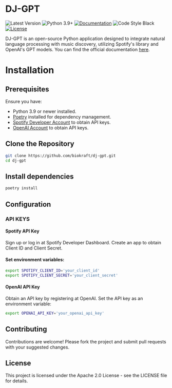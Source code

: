 # DJ-GPT

![Latest Version](https://img.shields.io/badge/version-0.1.0-g)
![Python 3.9+](https://img.shields.io/badge/python-3.9%2C%203.10%2C%203.11-blue)
[![Documentation](https://img.shields.io/badge/documentation-view-blue)](https://biokraft.github.io/dj_gpt/)
![Code Style Black](https://img.shields.io/badge/code%20style-black-black)
[![License](https://img.shields.io/badge/License-Apache%202.0-g.svg)](https://opensource.org/licenses/Apache-2.0)

DJ-GPT is an open-source Python application designed to integrate natural language processing with music discovery, utilizing Spotify's library and OpenAI's GPT models.
You can find the official documentation [here](https://biokraft.github.io/dj_gpt/).

# Installation

## Prerequisites

Ensure you have:
- Python 3.9 or newer installed.
- [Poetry](https://python-poetry.org/docs/) installed for dependency management.
- [Spotify Developer Account](https://developer.spotify.com/) to obtain API keys.
- [OpenAI Account](https://platform.openai.com/) to obtain API keys.

## Clone the Repository

```bash
git clone https://github.com/biokraft/dj-gpt.git
cd dj-gpt
```

## Install dependencies
```bash
poetry install
```

## Configuration
### API KEYS
#### Spotify API Key
Sign up or log in at Spotify Developer Dashboard.
Create an app to obtain Client ID and Client Secret.
#### Set environment variables:
```bash
export SPOTIFY_CLIENT_ID='your_client_id'
export SPOTIFY_CLIENT_SECRET='your_client_secret'
```
#### OpenAI API Key
Obtain an API key by registering at OpenAI.
Set the API key as an environment variable:
```bash
export OPENAI_API_KEY='your_openai_api_key'
```

## Contributing
Contributions are welcome! Please fork the project and submit pull requests with your suggested changes.

## License
This project is licensed under the Apache 2.0 License - see the LICENSE file for details.
